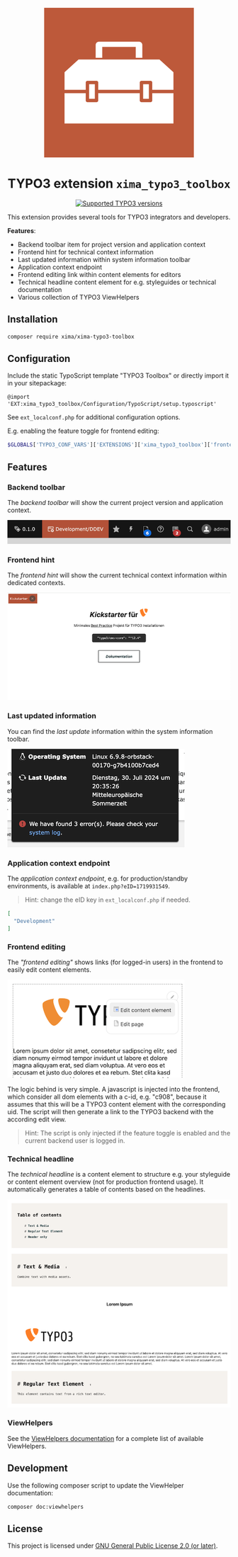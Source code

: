 <div align="center">

![Extension icon](Resources/Public/Icons/Extension.svg)

# TYPO3 extension `xima_typo3_toolbox`

[![Supported TYPO3 versions](https://badgen.net/badge/TYPO3/12%20&%2013/orange)]()

</div>

This extension provides several tools for TYPO3 integrators and developers.

__Features__:
- Backend toolbar item for project version and application context
- Frontend hint for technical context information
- Last updated information within system information toolbar
- Application context endpoint
- Frontend editing link within content elements for editors
- Technical headline content element for e.g. styleguides or technical documentation
- Various collection of TYPO3 ViewHelpers

## Installation

``` bash
composer require xima/xima-typo3-toolbox
```

## Configuration

Include the static TypoScript template "TYPO3 Toolbox" or directly import it in your sitepackage:

``` typoscript
@import 'EXT:xima_typo3_toolbox/Configuration/TypoScript/setup.typoscript'
```

See `ext_localconf.php` for additional configuration options.

E.g. enabling the feature toggle for frontend editing:

``` php
$GLOBALS['TYPO3_CONF_VARS']['EXTENSIONS']['xima_typo3_toolbox']['frontendEditing']['enable'] = true;
```

## Features

### Backend toolbar

The *backend toolbar* will show the current project version and application context.

![Toolbar](./Documentation/Images/toolbar.png)

### Frontend hint

The *frontend hint* will show the current technical context information within dedicated contexts.

![Frontend](./Documentation/Images/frontend.png)

### Last updated information

You can find the *last update* information within the system information toolbar.

![Last updated](./Documentation/Images/lastUpdate.png)

### Application context endpoint

The *application context endpoint*, e.g. for production/standby environments, is available at `index.php?eID=1719931549`.

> Hint: change the eID key in `ext_localconf.php` if needed.

```json
[
  "Development"
]
```

### Frontend editing

The *"frontend editing"* shows links (for logged-in users) in the frontend to easily edit content elements.

![Frontend Editing](./Documentation/Images/frontendEditing.png)

The logic behind is very simple. A javascript is injected into the frontend, which consider all dom elements with a c-id, e.g. "c908", because it assumes that this will be a TYPO3 content element with the corresponding uid. The script will then generate a link to the TYPO3 backend with the according edit view.

> Hint: The script is only injected if the feature toggle is enabled and the current backend user is logged in.


### Technical headline

The *technical headline* is a content element to structure e.g. your styleguide or content element overview (not for production frontend usage). It automatically generates a table of contents based on the headlines.

![Technical Headline](./Documentation/Images/technicalHeadline.png)

### ViewHelpers

See the [ViewHelpers documentation](./Documentation/ViewHelpers/CLASSES.md) for a complete list of available ViewHelpers.

## Development

Use the following composer script to update the ViewHelper documentation:

``` bash
composer doc:viewhelpers
```

## License

This project is licensed
under [GNU General Public License 2.0 (or later)](LICENSE.md).
